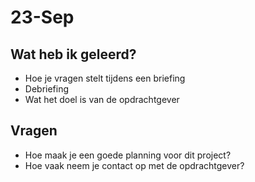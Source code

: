 # 23-Sep
## Wat heb ik geleerd?
- Hoe je vragen stelt tijdens een briefing
- Debriefing
- Wat het doel is van de opdrachtgever

## Vragen
- Hoe maak je een goede planning voor dit project?
- Hoe vaak neem je contact op met de opdrachtgever?
